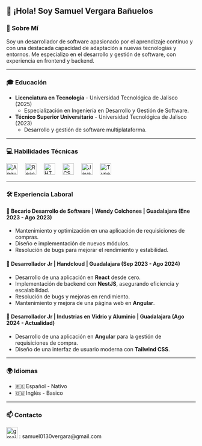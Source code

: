 
## 👋 ¡Hola! Soy Samuel Vergara Bañuelos

### 📌 Sobre Mí
Soy un desarrollador de software apasionado por el aprendizaje continuo y con una destacada capacidad de adaptación a nuevas tecnologías y entornos. Me especializo en el desarrollo y gestión de software, con experiencia en frontend y backend.

---

### 🎓 Educación
- **Licenciatura en Tecnología** - Universidad Tecnológica de Jalisco (2025)
  - Especialización en Ingeniería en Desarrollo y Gestión de Software.
- **Técnico Superior Universitario** - Universidad Tecnológica de Jalisco (2023)
  - Desarrollo y gestión de software multiplataforma.

---

### 💻 Habilidades Técnicas
<div align="left">

  <img src="https://cdn.jsdelivr.net/gh/devicons/devicon@latest/icons/angular/angular-original.svg" height="30" alt="Angular" />
  <img width="12" />
  <img src="https://cdn.jsdelivr.net/gh/devicons/devicon/icons/react/react-original.svg" height="30" alt="React" />
  <img width="12" />
  <img src="https://cdn.jsdelivr.net/gh/devicons/devicon/icons/html5/html5-original.svg" height="30" alt="HTML" />
  <img width="12" />
  <img src="https://cdn.jsdelivr.net/gh/devicons/devicon/icons/css3/css3-original.svg" height="30" alt="CSS" />
  <img width="12" />
  <img src="https://cdn.jsdelivr.net/gh/devicons/devicon/icons/javascript/javascript-original.svg" height="30" alt="JavaScript" />
  <img width="12" />
  <img src="https://cdn.jsdelivr.net/gh/devicons/devicon/icons/typescript/typescript-original.svg" height="30" alt="TypeScript" />
</div>

---

### 🛠 Experiencia Laboral
#### 💼 Becario Desarrollo de Software | **Wendy Colchones** | Guadalajara (Ene 2023 - Ago 2023)
- Mantenimiento y optimización en una aplicación de requisiciones de compras.
- Diseño e implementación de nuevos módulos.
- Resolución de bugs para mejorar el rendimiento y estabilidad.

#### 💼 Desarrollador Jr | **Handcloud** | Guadalajara (Sep 2023 - Ago 2024)
- Desarrollo de una aplicación en **React** desde cero.
- Implementación de backend con **NestJS**, asegurando eficiencia y escalabilidad.
- Resolución de bugs y mejoras en rendimiento.
- Mantenimiento y mejora de una página web en **Angular**.

#### 💼 Desarrollador Jr | **Industrias en Vidrio y Aluminio** | Guadalajara (Ago 2024 - Actualidad)
- Desarrollo de una aplicación en **Angular** para la gestión de requisiciones de compra.
- Diseño de una interfaz de usuario moderna con **Tailwind CSS**.

---

### 🌍 Idiomas
- 🇪🇸 Español - Nativo
- 🇬🇧 Inglés - Basico 

---

### 📫 Contacto
<div align="left">
  <img src="https://img.shields.io/static/v1?message=Gmail&logo=gmail&label=&color=D14836&logoColor=white&labelColor=&style=for-the-badge" height="30" alt="gmail logo" /> : samuel0130vergara@gmail.com
</div>
